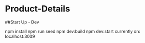 # Product-Details

##Start Up - Dev

npm install
npm run seed
npm dev:build
npm dev:start
currently on: localhost:3009